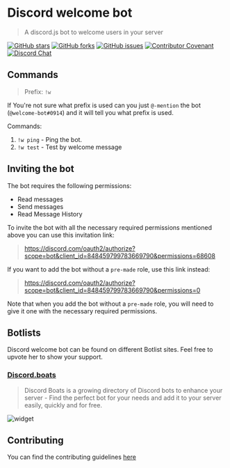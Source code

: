# Discord welcome bot
> A discord.js bot to welcome users in your server

[![GitHub stars](https://img.shields.io/github/stars/BaalKrshna/welcome-bot)](https://github.com/BaalKrshna/welcome-bot/stargazers)
[![GitHub forks](https://img.shields.io/github/forks/BaalKrshna/welcome-bot)](https://github.com/BaalKrshna/welcome-bot/network)
[![GitHub issues](https://img.shields.io/github/issues/BaalKrshna/welcome-bot)](https://github.com/BaalKrshna/welcome-bot/issues)
[![Contributor Covenant](https://img.shields.io/badge/Contributor%20Covenant-2.0-4baaaa.svg)](https://github.com/BaalKrshna/welcome-bot/blob/main/.github/CODE_OF_CONDUCT.md)
[![Discord Chat](https://img.shields.io/discord/836854115526770708?color=7289da&label=discord)](https://discord.gg/6HWjd4B46x)

## Commands
> Prefix: `!w`

If You're not sure what prefix is used can you just `@-mention` the bot (`@welcome-bot#0914`) and it will tell you what prefix is used.

Commands:
1. `!w ping` - Ping the bot.
2. `!w test` - Test by welcome message

## Inviting the bot
The bot requires the following permissions:
- Read messages
- Send messages
- Read Message History

To invite the bot with all the necessary required permissions mentioned above you can use this invitation link:
> https://discord.com/oauth2/authorize?scope=bot&client_id=848459799783669790&permissions=68608

If you want to add the bot without a `pre-made` role, use this link instead:
> https://discord.com/oauth2/authorize?scope=bot&client_id=848459799783669790&permissions=0

Note that when you add the bot without a `pre-made` role, you will need to give it one with the necessary required permissions.

## Botlists
Discord welcome bot can be found on different Botlist sites.
Feel free to upvote her to show your support.

### [Discord.boats](https://discord.boats/bot/848459799783669790)
> Discord Boats is a growing directory of Discord bots to enhance your server - Find the perfect bot for your needs and add it to your server easily, quickly and for free.

![widget](https://discord.boats/api/widget/848459799783669790)

## Contributing
You can find the contributing guidelines [here](https://github.com/BaalKrshna/welcome-bot/blob/main/.github/CONTRIBUTING.md)

